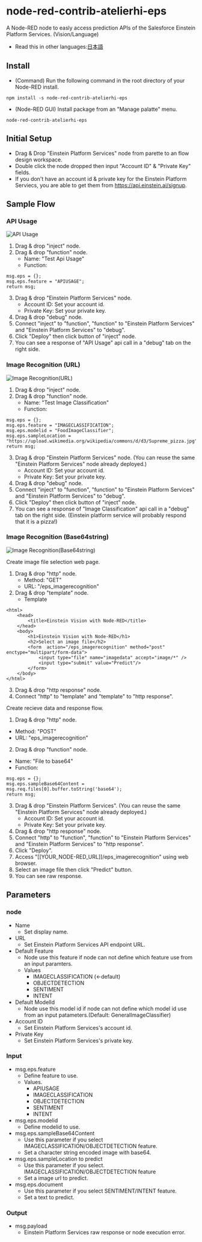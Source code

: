 # node-red-contrib-atelierhi-eps
A Node-RED node to easly access prediction APIs of the Salesforce Einstein Platform Services. (Vision/Language)
* Read this in other languages:[日本語](README.ja.md)
## Install
* (Command) Run the following command in the root directory of your Node-RED install.
```
npm install -s node-red-contrib-atelierhi-eps 
```
* (Node-RED GUI) Install package from an "Manage palatte" menu.
```
node-red-contrib-atelierhi-eps
```
## Initial Setup
* Drag & Drop "Einstein Platform Services" node from parette to an flow design workspace.
* Double click the node dropped then input "Account ID" & "Private Key" fields.
* If you don't have an account id & private key for the Einstein Platform Serviecs, you are able to get them from https://api.einstein.ai/signup.

## Sample Flow
### API Usage
![API Usage](_res/eps_node-red_testapiusage_flow.png)
1. Drag & drop "inject" node.
2. Drag & drop "function" node.
    * Name: "Test Api Usage"
    * Function: 
```
msg.eps = {};
msg.eps.feature = "APIUSAGE";
return msg;
```
3. Drag & drop "Einstein Platform Services" node.
    * Account ID: Set your account id.
    * Private Key: Set your private key.
4. Drag & drop "debug" node.
5. Connect "inject" to "function", "function" to "Einstein Platform Services" and "Einstein Platform Services" to
 "debug".
6. Click "Deploy" then click button of "inject" node.
7. You can see a response of "API Usage" api call in a "debug" tab on the right side.

### Image Recognition (URL)
![Image Recognition(URL)](_res/eps_node-red_testimageurl_flow.png)

1. Drag & drop "inject" node.
2. Drag & drop "function" node.
    * Name: "Test Image Classification"
    * Function: 
```
msg.eps = {};
msg.eps.feature = "IMAGECLASSIFICATION";
msg.eps.modelid = "FoodImageClassifier";
msg.eps.sampleLocation = "https://upload.wikimedia.org/wikipedia/commons/d/d3/Supreme_pizza.jpg";
return msg;
```
3. Drag & drop "Einstein Platform Services" node. (You can reuse the same "Einstein Platform Services" node already deployed.)
    * Account ID: Set your account id.
    * Private Key: Set your private key.
4. Drag & drop "debug" node.
5. Connect "inject" to "function", "function" to "Einstein Platform Services" and "Einstein Platform Services" to
 "debug".
6. Click "Deploy" then click button of "inject" node.
7. You can see a response of "Image Classification" api call in a "debug" tab on the right side. (Einstein platform service will probably respond that it is a pizza!)

### Image Recognition (Base64string)
![Image Recognition(Base64string)](_res/eps_node-red_testbase64_flow.png)

Create image file selection web page.  

1. Drag & drop "http" node.
    * Method: "GET"
    * URL: "/eps_imagerecognition"
2. Drag & drop "template" node.
    * Template
```
<html>
    <head>
        <title>Einstein Vision with Node-RED</title>
    </head>
    <body>
        <h1>Einstein Vision with Node-RED</h1>
        <h2>Select an image file</h2>
        <form  action="/eps_imagerecognition" method="post" enctype="multipart/form-data">
            <input type="file" name="imagedata" accept="image/*" />
            <input type="submit" value="Predict"/>
        </form>
    </body>
</html>
```
3. Drag & drop "http response" node.
4. Connect "http" to "template" and "template" to "http response".  

Create recieve data and response flow.  

1. Drag & drop "http" node.
  * Method: "POST"
  * URL: "eps_imagerecognition"
2. Drag & drop "function" node.
  * Name: "File to base64"
  * Function:
```
msg.eps = {};
msg.eps.sampleBase64Content = msg.req.files[0].buffer.toString('base64');
return msg;
```
3. Drag & drop "Einstein Platform Services". (You can reuse the same "Einstein Platform Services" node already deployed.)
    * Account ID: Set your account id.
    * Private Key: Set your private key.
4. Drag & drop "http response" node.
5. Connect "http" to "function", "function" to "Einstein Platform Services" and "Einstein Platform Services" to
 "http response".
6. Click "Deploy".
7. Access "[[YOUR_NODE-RED_URL]]/eps_imagerecognition" using web browser.
8. Select an image file then click "Predict" button.
9. You can see raw response. 

## Parameters
### node
* Name
    * Set display name.
* URL
    * Set Einstein Platform Services API endpoint URL.
* Default Feature
    * Node use this feature if node can not define which feature use from an input paramters.
    * Values
        * IMAGECLASSIFICATION (<-default)
        * OBJECTDETECTION
        * SENTIMENT
        * INTENT
* Default ModelId
    * Node use this model id if node can not define which model id use from an input patameters.(Default: GeneralImageClassifier)
* Account ID
    * Set Einstein Platform Services's account id.
* Private Key
    * Set Einstein Platform Services's private key.

### Input
* msg.eps.feature
    * Define feature to use.
    * Values.
        * APIUSAGE
        * IMAGECLASSIFICATION
        * OBJECTDETECTION
        * SENTIMENT
        * INTENT
* msg.eps.modelid
    * Define modelid to use.
* msg.eps.sampleBase64Content
    * Use this parameter if you select  IMAGECLASSIFICATION/OBJECTDETECTION feature.
    * Set a character string encoded image with base64.
* msg.eps.sampleLocation to predict
    * Use this parameter if you select.  IMAGECLASSIFICATION/OBJECTDETECTION feature
    * Set a image url to predict.
* msg.eps.document
    * Use this parameter if you select SENTIMENT/INTENT feature.
    * Set a text to predict.

### Output
* msg.payload
    * Einstein Platform Services raw response or node execution error. 